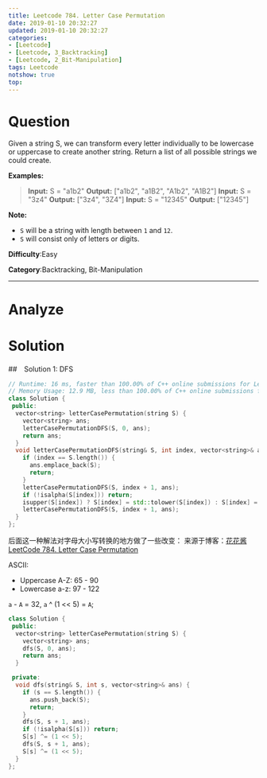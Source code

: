 ```yaml
---
title: Leetcode 784. Letter Case Permutation
date: 2019-01-10 20:32:27
updated: 2019-01-10 20:32:27
categories:
- [Leetcode]
- [Leetcode, 3_Backtracking]
- [Leetcode, 2_Bit-Manipulation]
tags: Leetcode
notshow: true
top:
---
```


# Question

Given a string S, we can transform every letter individually to be lowercase or uppercase to create another string. Return a list of all possible strings we could create.

**Examples:**
> **Input:** S = "a1b2"
> **Output:** ["a1b2", "a1B2", "A1b2", "A1B2"]
> **Input:** S = "3z4"
> **Output:** ["3z4", "3Z4"]
> **Input:** S = "12345"
> **Output:** ["12345"]

**Note:**
- `S`  will be a string with length between  `1`  and  `12`.
- `S`  will consist only of letters or digits.

**Difficulty**:Easy

**Category**:Backtracking, Bit-Manipulation

<!-- more -->

------------

# Analyze

# Solution

##　Solution 1: DFS

```cpp
// Runtime: 16 ms, faster than 100.00% of C++ online submissions for Letter Case Permutation.
// Memory Usage: 12.9 MB, less than 100.00% of C++ online submissions for Letter Case Permutation.
class Solution {
 public:
  vector<string> letterCasePermutation(string S) {
    vector<string> ans;
    letterCasePermutationDFS(S, 0, ans);
    return ans;
  }
  void letterCasePermutationDFS(string& S, int index, vector<string>& ans) {
    if (index == S.length()) {
      ans.emplace_back(S);
      return;
    }
    letterCasePermutationDFS(S, index + 1, ans);
    if (!isalpha(S[index])) return;
    isupper(S[index]) ? S[index] = std::tolower(S[index]) : S[index] = std::toupper(S[index]);
    letterCasePermutationDFS(S, index + 1, ans);
  }
};
```

后面这一种解法对字母大小写转换的地方做了一些改变： 来源于博客：[花花酱 LeetCode 784. Letter Case Permutation](https://zxi.mytechroad.com/blog/searching/leetcode-784-letter-case-permutation/)

ASCII:
* Uppercase A-Z: 65 - 90
* Lowercase a-z: 97 - 122

`a` - `A` = 32, `a` ^ (1 << 5) = `A`;

```cpp
class Solution {
 public:
  vector<string> letterCasePermutation(string S) {
    vector<string> ans;
    dfs(S, 0, ans);
    return ans;
  }

 private:
  void dfs(string& S, int s, vector<string>& ans) {
    if (s == S.length()) {
      ans.push_back(S);
      return;
    }
    dfs(S, s + 1, ans);
    if (!isalpha(S[s])) return;
    S[s] ^= (1 << 5);
    dfs(S, s + 1, ans);
    S[s] ^= (1 << 5);
  }
};
```